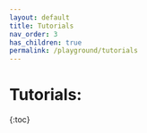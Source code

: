 ```yaml
---
layout: default
title: Tutorials
nav_order: 3
has_children: true
permalink: /playground/tutorials
---
```


# Tutorials:
{:toc}